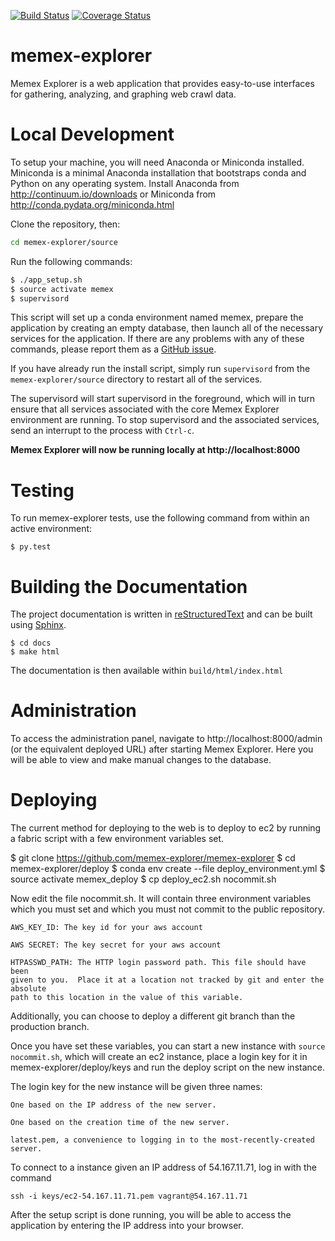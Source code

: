 [![Build Status](https://travis-ci.org/memex-explorer/memex-explorer.svg?branch=master)](https://travis-ci.org/memex-explorer/memex-explorer)
[![Coverage Status](https://coveralls.io/repos/ContinuumIO/memex-explorer/badge.svg?branch=master)](https://coveralls.io/r/ContinuumIO/memex-explorer?branch=master)

# memex-explorer

Memex Explorer is a web application that provides easy-to-use interfaces for gathering, analyzing, and graphing web crawl data.

# Local Development
To setup your machine, you will need Anaconda or Miniconda installed. Miniconda is a minimal Anaconda installation that bootstraps conda and Python on any operating system. Install Anaconda from http://continuum.io/downloads or Miniconda from http://conda.pydata.org/miniconda.html

Clone the repository, then:

```bash
cd memex-explorer/source
```

Run the following commands:

```bash
$ ./app_setup.sh
$ source activate memex
$ supervisord
```

This script will set up a conda environment named memex, prepare the application by creating an empty database, then launch all of the necessary services for the application. If there are any problems with any of these commands, please report them as a [GitHub issue](https://github.com/memex-explorer/memex-explorer/issues).

If you have already run the install script, simply run `supervisord` from the `memex-explorer/source` directory to restart all of the services.

The supervisord will start supervisord in the foreground, which will
in turn ensure that all services associated with the core Memex
Explorer environment are running.  To stop supervisord and the
associated services, send an interrupt to the process with `Ctrl-c`.

**Memex Explorer will now be running locally at http://localhost:8000**

# Testing

To run memex-explorer tests, use the following command from within an active environment:

```
$ py.test
```

# Building the Documentation
The project documentation is written in [reStructuredText](http://docutils.sf.net/rst.html) and can be built using [Sphinx](http://sphinx-doc.org/).

```
$ cd docs
$ make html
```

The documentation is then available within `build/html/index.html`

# Administration

To access the administration panel, navigate to http://localhost:8000/admin (or the equivalent deployed URL) after starting Memex Explorer. Here you will be able to view and make manual changes to the database.

# Deploying

The current method for deploying to the web is to deploy to ec2 by running a
fabric script with a few environment variables set.

$ git clone https://github.com/memex-explorer/memex-explorer
$ cd memex-explorer/deploy
$ conda env create --file deploy_environment.yml
$ source activate memex_deploy
$ cp deploy_ec2.sh nocommit.sh

Now edit the file nocommit.sh. It will contain three environment variables
which you must set and which you must not commit to the public repository.

    AWS_KEY_ID: The key id for your aws account

    AWS SECRET: The key secret for your aws account

    HTPASSWD_PATH: The HTTP login password path. This file should have been
    given to you.  Place it at a location not tracked by git and enter the absolute
    path to this location in the value of this variable.

Additionally, you can choose to deploy a different git branch than the production branch.

Once you have set these variables, you can start a new instance with `source nocommit.sh`, which
will create an ec2 instance, place a login key for it in memex-explorer/deploy/keys and run the deploy script on the new instance.

The login key for the new instance will be given three names:

    One based on the IP address of the new server.

    One based on the creation time of the new server.

    latest.pem, a convenience to logging in to the most-recently-created server.

To connect to a instance given an IP address of 54.167.11.71, log in with the command

    ssh -i keys/ec2-54.167.11.71.pem vagrant@54.167.11.71

After the setup script is done running, you will be able to access the application by entering the IP address into your browser.
